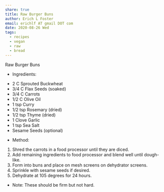 ```yaml
---
share: true
title: Raw Burger Buns
author: Erich L Foster
email: erichlf AT gmail DOT com
date: 2020-08-26 Wed
tags:
  - recipes
  - vegan
  - raw
  - bread
---
```

Raw Burger Buns
* Ingredients:
- 2 C Sprouted Buckwheat
- 3/4 C Flax Seeds (soaked)
- 3/4 C Carrots
- 1/2 C Olive Oil
- 1 tsp Curry
- 1/2 tsp Rosemary (dried)
- 1/2 tsp Thyme (dried)
- 1 Clove Garlic
- 1 tsp Sea Salt
- Sesame Seeds (optional)

* Method:
1. Shred the carrots in a food processor until they are diced.
2. Add remaining ingredients to food processor and blend well until dough-like.
3. Form into buns and place on mesh screens on dehydrator screens.
4. Sprinkle with sesame seeds if desired.
5. Dehydrate at 105 degrees for 24 hours.

* Note:
These should be firm but not hard.
